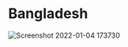 # Bangladesh


![Screenshot 2022-01-04 173730](https://user-images.githubusercontent.com/96682169/148053612-b39149af-c46f-41f5-b9c7-04d913450eb1.png)
